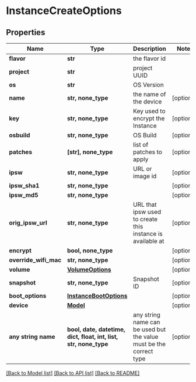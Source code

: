 # InstanceCreateOptions


## Properties
Name | Type | Description | Notes
------------ | ------------- | ------------- | -------------
**flavor** | **str** | the flavor id | 
**project** | **str** | project UUID | 
**os** | **str** | OS Version | 
**name** | **str, none_type** | the name of the device | [optional] 
**key** | **str, none_type** | Key used to encrypt the Instance | [optional] 
**osbuild** | **str, none_type** | OS Build | [optional] 
**patches** | **[str], none_type** | list of patches to apply | [optional] 
**ipsw** | **str, none_type** | URL or image id | [optional] 
**ipsw_sha1** | **str, none_type** |  | [optional] 
**ipsw_md5** | **str, none_type** |  | [optional] 
**orig_ipsw_url** | **str, none_type** | URL that ipsw used to create this instance is available at | [optional] 
**encrypt** | **bool, none_type** |  | [optional] 
**override_wifi_mac** | **str, none_type** |  | [optional] 
**volume** | [**VolumeOptions**](VolumeOptions.md) |  | [optional] 
**snapshot** | **str, none_type** | Snapshot ID | [optional] 
**boot_options** | [**InstanceBootOptions**](InstanceBootOptions.md) |  | [optional] 
**device** | [**Model**](Model.md) |  | [optional] 
**any string name** | **bool, date, datetime, dict, float, int, list, str, none_type** | any string name can be used but the value must be the correct type | [optional]

[[Back to Model list]](../README.md#documentation-for-models) [[Back to API list]](../README.md#documentation-for-api-endpoints) [[Back to README]](../README.md)


